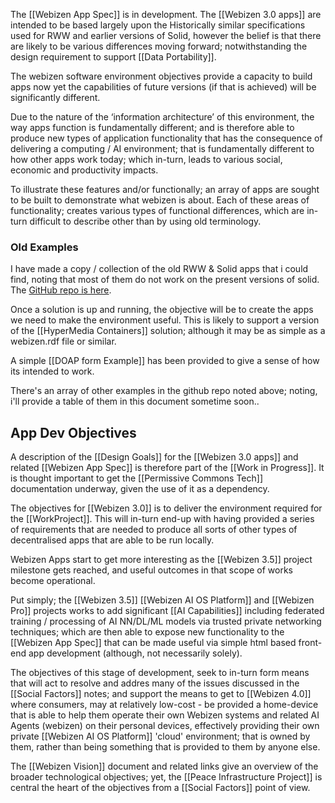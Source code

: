 The [[Webizen App Spec]] is in development.  The [[Webizen 3.0 apps]] are intended to be based largely upon the Historically similar specifications used for RWW and earlier versions of Solid, however the belief is that there are likely to be various differences moving forward; notwithstanding the design requirement to support [[Data Portability]].

The webizen software environment objectives provide a capacity to build apps now yet the capabilities of future versions (if that is achieved) will be significantly different.  

Due to the nature of the ‘information architecture’ of this environment, the way apps function is fundamentally different; and is therefore able to produce new types of application functionality that has the consequence of delivering a computing / AI environment; that is fundamentally different to how other apps work today; which in-turn, leads to various social, economic and productivity impacts.  
  
To illustrate these features and/or functionally; an array of apps are sought to be built to demonstrate what webizen is about. Each of these areas of functionality; creates various types of functional differences, which are in-turn difficult to describe other than by using old terminology. 

### Old Examples

I have made a copy / collection of the old RWW & Solid apps that i could find, noting that most of them do not work on the present versions of solid.  The [GitHub repo is here](https://github.com/WebCivics/solid-stuff).  

Once a solution is up and running, the objective will be to create the apps we need to make the environment useful.  This is likely to support a version of the [[HyperMedia Containers]] solution; although it may be as simple as a webizen.rdf file or similar. 

A simple [[DOAP form Example]] has been provided to give a sense of how its intended to work.

There's an array of other examples in the github repo noted above; noting, i'll provide a table of them in this document sometime soon.. 

## App Dev Objectives

A description of the [[Design Goals]] for the [[Webizen 3.0 apps]] and related [[Webizen App Spec]] is therefore part of the [[Work in Progress]].  It is thought important to get the [[Permissive Commons Tech]] documentation underway, given the use of it as a dependency. 

The objectives for [[Webizen 3.0]] is to deliver the environment required for the [[WorkProject]].  This will in-turn end-up with having provided a series of requirements that are needed to produce all sorts of other types of decentralised apps that are able to be run locally. 

Webizen Apps start to get more interesting as the [[Webizen 3.5]] project milestone gets reached, and useful outcomes in that scope of works become operational. 

Put simply; the [[Webizen 3.5]] [[Webizen AI OS Platform]] and [[Webizen Pro]] projects works to add significant [[AI Capabilities]] including federated training / processing of AI NN/DL/ML models via trusted private networking techniques; which are then able to expose new functionality to the [[Webizen App Spec]] that can be made useful via simple html based front-end app development (although, not necessarily solely).  

The objectives of this stage of development, seek to in-turn form means that will act to resolve and addres many of the issues discussed in the [[Social Factors]] notes; and support the means to get to [[Webizen 4.0]] where consumers, may at relatively low-cost - be provided a home-device that is able to help them operate their own Webizen systems and related AI Agents (webizen) on their personal devices, effectively providing their own private [[Webizen AI OS Platform]] 'cloud' environment; that is owned by them, rather than being something that is provided to them by anyone else.

The [[Webizen Vision]] document and related links give an overview of the broader technological objectives; yet, the [[Peace Infrastructure Project]] is central the heart of the objectives from a [[Social Factors]] point of view.


